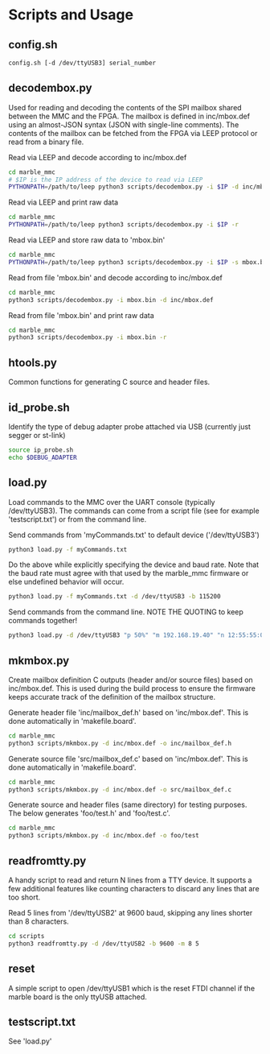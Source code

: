 # Scripts and Usage

## config.sh
```sh
config.sh [-d /dev/ttyUSB3] serial_number
```

## decodembox.py
Used for reading and decoding the contents of the SPI mailbox shared between the MMC
and the FPGA.  The mailbox is defined in inc/mbox.def using an almost-JSON syntax
(JSON with single-line comments).  The contents of the mailbox can be fetched from
the FPGA via LEEP protocol or read from a binary file.

Read via LEEP and decode according to inc/mbox.def
```sh
cd marble_mmc
# $IP is the IP address of the device to read via LEEP
PYTHONPATH=/path/to/leep python3 scripts/decodembox.py -i $IP -d inc/mbox.def
```

Read via LEEP and print raw data
```sh
cd marble_mmc
PYTHONPATH=/path/to/leep python3 scripts/decodembox.py -i $IP -r
```

Read via LEEP and store raw data to 'mbox.bin'
```sh
cd marble_mmc
PYTHONPATH=/path/to/leep python3 scripts/decodembox.py -i $IP -s mbox.bin
```

Read from file 'mbox.bin' and decode according to inc/mbox.def
```sh
cd marble_mmc
python3 scripts/decodembox.py -i mbox.bin -d inc/mbox.def
```

Read from file 'mbox.bin' and print raw data
```sh
cd marble_mmc
python3 scripts/decodembox.py -i mbox.bin -r
```


## htools.py
Common functions for generating C source and header files.

## id\_probe.sh
Identify the type of debug adapter probe attached via USB (currently just segger or st-link)
```sh
source ip_probe.sh
echo $DEBUG_ADAPTER
```

## load.py
Load commands to the MMC over the UART console (typically /dev/ttyUSB3).  The commands can come
from a script file (see for example 'testscript.txt') or from the command line.

Send commands from 'myCommands.txt' to default device ('/dev/ttyUSB3')
```sh
python3 load.py -f myCommands.txt
```

Do the above while explicitly specifying the device and baud rate.  Note that the baud rate
must agree with that used by the marble\_mmc firmware or else undefined behavior will occur.
```sh
python3 load.py -f myCommands.txt -d /dev/ttyUSB3 -b 115200
```

Send commands from the command line.  NOTE THE QUOTING to keep commands together!
```sh
python3 load.py -d /dev/ttyUSB3 "p 50%" "m 192.168.19.40" "n 12:55:55:0:1:22"
```

## mkmbox.py
Create mailbox definition C outputs (header and/or source files) based on inc/mbox.def.  This
is used during the build process to ensure the firmware keeps accurate track of the definition
of the mailbox structure.

Generate header file 'inc/mailbox\_def.h' based on 'inc/mbox.def'.  This is done automatically
in 'makefile.board'.
```sh
cd marble_mmc
python3 scripts/mkmbox.py -d inc/mbox.def -o inc/mailbox_def.h
```

Generate source file 'src/mailbox\_def.c' based on 'inc/mbox.def'.  This is done automatically
in 'makefile.board'.
```sh
cd marble_mmc
python3 scripts/mkmbox.py -d inc/mbox.def -o src/mailbox_def.c
```

Generate source and header files (same directory) for testing purposes.  The below generates
'foo/test.h' and 'foo/test.c'.
```sh
cd marble_mmc
python3 scripts/mkmbox.py -d inc/mbox.def -o foo/test
```

## readfromtty.py
A handy script to read and return N lines from a TTY device.  It supports a few additional features
like counting characters to discard any lines that are too short.

Read 5 lines from '/dev/ttyUSB2' at 9600 baud, skipping any lines shorter than 8 characters.
```sh
cd scripts
python3 readfromtty.py -d /dev/ttyUSB2 -b 9600 -m 8 5
```

## reset
A simple script to open /dev/ttyUSB1 which is the reset FTDI channel if the marble board is the
only ttyUSB attached.

## testscript.txt
See 'load.py'




